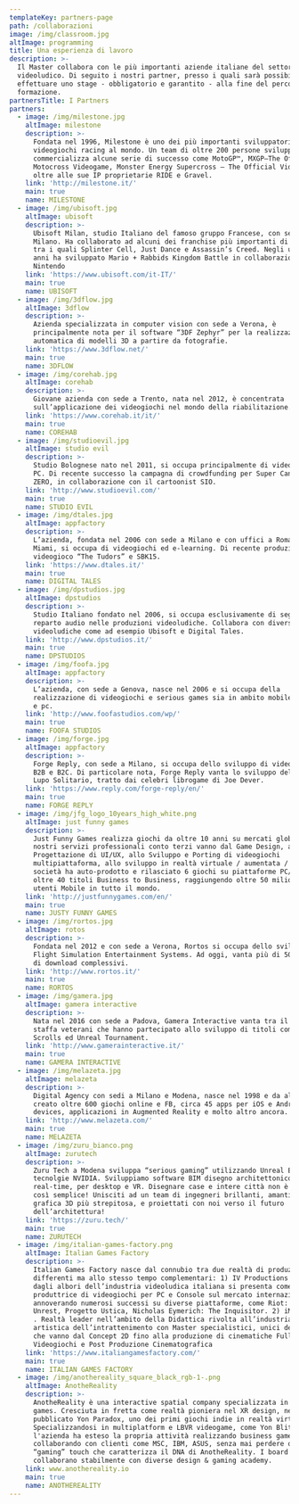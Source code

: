 ```yaml
---
templateKey: partners-page
path: /collaborazioni
image: /img/classroom.jpg
altImage: programming
title: Una esperienza di lavoro
description: >-
  Il Master collabora con le più importanti aziende italiane del settore
  videoludico. Di seguito i nostri partner, presso i quali sarà possibile
  effettuare uno stage - obbligatorio e garantito - alla fine del percorso di
  formazione.
partnersTitle: I Partners
partners:
  - image: /img/milestone.jpg
    altImage: milestone
    description: >-
      Fondata nel 1996, Milestone è uno dei più importanti sviluppatori di
      videogiochi racing al mondo. Un team di oltre 200 persone sviluppa e
      commercializza alcune serie di successo come MotoGP™, MXGP–The Official
      Motocross Videogame, Monster Energy Supercross – The Official Videogame,
      oltre alle sue IP proprietarie RIDE e Gravel.
    link: 'http://milestone.it/'
    main: true
    name: MILESTONE
  - image: /img/ubisoft.jpg
    altImage: ubisoft
    description: >-
      Ubisoft Milan, studio Italiano del famoso gruppo Francese, con sede a
      Milano. Ha collaborato ad alcuni dei franchise più importanti di Ubisoft,
      tra i quali Splinter Cell, Just Dance e Assassin’s Creed. Negli ultimi
      anni ha sviluppato Mario + Rabbids Kingdom Battle in collaborazione con
      Nintendo
    link: 'https://www.ubisoft.com/it-IT/'
    main: true
    name: UBISOFT
  - image: /img/3dflow.jpg
    altImage: 3dflow
    description: >-
      Azienda specializzata in computer vision con sede a Verona, è
      principalmente nota per il software “3DF Zephyr” per la realizzazione
      automatica di modelli 3D a partire da fotografie.
    link: 'https://www.3dflow.net/'
    main: true
    name: 3DFLOW
  - image: /img/corehab.jpg
    altImage: corehab
    description: >-
      Giovane azienda con sede a Trento, nata nel 2012, è concentrata
      sull’applicazione dei videogiochi nel mondo della riabilitazione.
    link: 'https://www.corehab.it/it/'
    main: true
    name: COREHAB
  - image: /img/studioevil.jpg
    altImage: studio evil
    description: >-
      Studio Bolognese nato nel 2011, si occupa principalmente di videogiochi
      PC. Di recente successo la campagna di crowdfunding per Super Cane Magic
      ZERO, in collaborazione con il cartoonist SIO.
    link: 'http://www.studioevil.com/'
    main: true
    name: STUDIO EVIL
  - image: /img/dtales.jpg
    altImage: appfactory
    description: >-
      L’azienda, fondata nel 2006 con sede a Milano e con uffici a Roma e a
      Miami, si occupa di videogiochi ed e-learning. Di recente produzione, il
      videogioco “The Tudors” e SBK15.
    link: 'https://www.dtales.it/'
    main: true
    name: DIGITAL TALES
  - image: /img/dpstudios.jpg
    altImage: dpstudios
    description: >-
      Studio Italiano fondato nel 2006, si occupa esclusivamente di seguire il
      reparto audio nelle produzioni videoludiche. Collabora con diverse realtà
      videoludiche come ad esempio Ubisoft e Digital Tales.
    link: 'http://www.dpstudios.it/'
    main: true
    name: DPSTUDIOS
  - image: /img/foofa.jpg
    altImage: appfactory
    description: >-
      L’azienda, con sede a Genova, nasce nel 2006 e si occupa della
      realizzazione di videogiochi e serious games sia in ambito mobile che web
      e pc.
    link: 'http://www.foofastudios.com/wp/'
    main: true
    name: FOOFA STUDIOS
  - image: /img/forge.jpg
    altImage: appfactory
    description: >-
      Forge Reply, con sede a Milano, si occupa dello sviluppo di videogiochi
      B2B e B2C. Di particolare nota, Forge Reply vanta lo sviluppo del gioco di
      Lupo Solitario, tratto dai celebri librogame di Joe Dever.
    link: 'https://www.reply.com/forge-reply/en/'
    main: true
    name: FORGE REPLY
  - image: /img/jfg_logo_10years_high_white.png
    altImage: just funny games
    description: >-
      Just Funny Games realizza giochi da oltre 10 anni su mercati globali. I
      nostri servizi professionali conto terzi vanno dal Game Design, alla
      Progettazione di UI/UX, allo Sviluppo e Porting di videogiochi
      multipiattaforma, allo sviluppo in realtà virtuale / aumentata / mista. La
      società ha auto-prodotto e rilasciato 6 giochi su piattaforme PC/Mobile e
      oltre 40 titoli Business to Business, raggiungendo oltre 50 milioni di
      utenti Mobile in tutto il mondo.
    link: 'http://justfunnygames.com/en/'
    main: true
    name: JUSTY FUNNY GAMES
  - image: /img/rortos.jpg
    altImage: rotos
    description: >-
      Fondata nel 2012 e con sede a Verona, Rortos si occupa dello sviluppo di
      Flight Simulation Entertainment Systems. Ad oggi, vanta più di 50 milioni
      di download complessivi.
    link: 'http://www.rortos.it/'
    main: true
    name: RORTOS
  - image: /img/gamera.jpg
    altImage: gamera interactive
    description: >-
      Nata nel 2016 con sede a Padova, Gamera Interactive vanta tra il suo
      staffa veterani che hanno partecipato allo sviluppo di titoli come Elder’s
      Scrolls ed Unreal Tournament.
    link: 'http://www.gamerainteractive.it/'
    main: true
    name: GAMERA INTERACTIVE
  - image: /img/melazeta.jpg
    altImage: melazeta
    description: >-
      Digital Agency con sedi a Milano e Modena, nasce nel 1998 e da allora ha
      creato oltre 600 giochi online e FB, circa 45 apps per iOS e Android
      devices, applicazioni in Augmented Reality e molto altro ancora.
    link: 'http://www.melazeta.com/'
    main: true
    name: MELAZETA
  - image: /img/zuru_bianco.png
    altImage: zurutech
    description: >-
      Zuru Tech a Modena sviluppa “serious gaming” utilizzando Unreal Engine4 e
      tecnolgie NVIDIA. Sviluppiamo software BIM disegno architettonico, 3D e
      real-time, per desktop e VR. Disegnare case e intere città non è mai stato
      così semplice! Unisciti ad un team di ingegneri brillanti, amanti della
      grafica 3D più strepitosa, e proiettati con noi verso il futuro
      dell’architettura!
    link: 'https://zuru.tech/'
    main: true
    name: ZURUTECH
  - image: /img/italian-games-factory.png
    altImage: Italian Games Factory
    description: >-
      Italian Games Factory nasce dal connubio tra due realtà di produzione
      differenti ma allo stesso tempo complementari: 1) IV Productions . Fin
      dagli albori dell’industria videoludica italiana si presenta come azienda
      produttrice di videogiochi per PC e Console sul mercato internazionale,
      annoverando numerosi successi su diverse piattaforme, come Riot: Civil
      Unrest, Progetto Ustica, Nicholas Eymerich: The Inquisitor. 2) iMasterArt
      . Realtà leader nell’ambito della Didattica rivolta all’industria
      artistica dell’intrattenimento con Master specialistici, unici del genere,
      che vanno dal Concept 2D fino alla produzione di cinematiche Full CG,
      Videogiochi e Post Produzione Cinematografica
    link: 'https://www.italiangamesfactory.com/'
    main: true
    name: ITALIAN GAMES FACTORY
  - image: /img/anothereality_square_black_rgb-1-.png
    altImage: AnotheReality
    description: >-
      AnotheReality è una interactive spatial company specializzata in VR/XR e
      games. Cresciuta in fretta come realtà pioniera nel XR design, nel 2016 ha
      pubblicato Yon Paradox, uno dei primi giochi indie in realtà virtuale.
      Specializzandosi in multiplatform e LBVR videogame, come Yon Blitz,
      l'azienda ha esteso la propria attività realizzando business games e
      collaborando con clienti come MSC, IBM, ASUS, senza mai perdere quel
      “gaming” touch che caratterizza il DNA di AnotheReality. I board member
      collaborano stabilmente con diverse design & gaming academy.
    link: www.anothereality.io
    main: true
    name: ANOTHEREALITY
---
```



